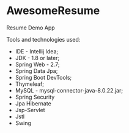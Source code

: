 # AwesomeResume
Resume Demo App

Tools and technologies used:
* IDE - Intellij Idea;
* JDK - 1.8 or later;
* Spring Web - 2.7;
* Spring Data Jpa;
* Spring Boot DevTools;
* Thymeleaf;
* MySQL - mysql-connector-java-8.0.22.jar;
* Spring Security
* Jpa Hibernate
* Jsp-Servlet
* Jstl
* Swing

